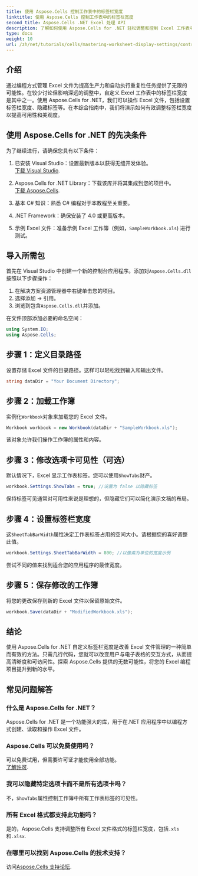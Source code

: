 ```yaml
---
title: 使用 Aspose.Cells 控制工作表中的标签栏宽度
linktitle: 使用 Aspose.Cells 控制工作表中的标签栏宽度
second_title: Aspose.Cells .NET Excel 处理 API
description: 了解如何使用 Aspose.Cells for .NET 轻松调整和控制 Excel 工作表中的标签栏宽度。按照我们的分步指南，使用自定义设置增强电子表格导航和美观性。
type: docs
weight: 10
url: /zh/net/tutorials/cells/mastering-worksheet-display-settings/controlling-tab-bar-width/
---
```

## 介绍

通过编程方式管理 Excel 文件为提高生产力和自动执行重复性任务提供了无限的可能性。在较少讨论但影响深远的调整中，自定义 Excel 工作表中的标签栏宽度是其中之一。使用 Aspose.Cells for .NET，我们可以操作 Excel 文件，包括设置标签栏宽度、隐藏标签等。在本综合指南中，我们将演示如何有效调整标签栏宽度以提高可用性和美观度。

## 使用 Aspose.Cells for .NET 的先决条件

为了继续进行，请确保您具有以下条件：

1. 已安装 Visual Studio：设置最新版本以获得无缝开发体验。  
   [下载 Visual Studio](https://visualstudio.microsoft.com/).

2. Aspose.Cells for .NET Library：下载该库并将其集成到您的项目中。  
   [下载 Aspose.Cells](https://releases.aspose.com/cells/net/).

3. 基本 C# 知识：熟悉 C# 编程对于本教程至关重要。

4. .NET Framework：确保安装了 4.0 或更高版本。

5. 示例 Excel 文件：准备示例 Excel 工作簿（例如，`SampleWorkbook.xls`) 进行测试。

## 导入所需包
首先在 Visual Studio 中创建一个新的控制台应用程序。添加对`Aspose.Cells.dll`按照以下步骤操作：

1. 在解决方案资源管理器中右键单击您的项目。
2. 选择添加 → 引用。
3. 浏览到包含`Aspose.Cells.dll`并添加。

在文件顶部添加必要的命名空间：

```csharp
using System.IO;
using Aspose.Cells;
```

## 步骤 1：定义目录路径
设置存储 Excel 文件的目录路径。这样可以轻松找到输入和输出文件。

```csharp
string dataDir = "Your Document Directory";
```

## 步骤 2：加载工作簿
实例化`Workbook`对象来加载您的 Excel 文件。

```csharp
Workbook workbook = new Workbook(dataDir + "SampleWorkbook.xls");
```

该对象允许我们操作工作簿的属性和内容。

## 步骤 3：修改选项卡可见性（可选）
默认情况下，Excel 显示工作表标签。您可以使用`ShowTabs`财产。

```csharp
workbook.Settings.ShowTabs = true; //设置为 false 以隐藏标签
```

保持标签可见通常对可用性来说是理想的，但隐藏它们可以简化演示文稿的布局。

## 步骤 4：设置标签栏宽度
这`SheetTabBarWidth`属性决定工作表标签占用的空间大小。请根据您的喜好调整此值。

```csharp
workbook.Settings.SheetTabBarWidth = 800; //以像素为单位的宽度示例
```

尝试不同的值来找到适合您的应用程序的最佳宽度。

## 步骤 5：保存修改的工作簿
将您的更改保存到新的 Excel 文件以保留原始文件。

```csharp
workbook.Save(dataDir + "ModifiedWorkbook.xls");
```

## 结论

使用 Aspose.Cells for .NET 自定义标签栏宽度是改善 Excel 文件管理的一种简单而有效的方法。只需几行代码，您就可以改变用户与电子表格的交互方式，从而提高清晰度和可访问性。探索 Aspose.Cells 提供的无数可能性，将您的 Excel 编程项目提升到新的水平。

## 常见问题解答

### 什么是 Aspose.Cells for .NET？
Aspose.Cells for .NET 是一个功能强大的库，用于在.NET 应用程序中以编程方式创建、读取和操作 Excel 文件。

### Aspose.Cells 可以免费使用吗？
可以免费试用，但需要许可证才能使用全部功能。  
[了解许可](https://purchase.aspose.com/buy).

### 我可以隐藏特定选项卡而不是所有选项卡吗？
不，`ShowTabs`属性控制工作簿中所有工作表标签的可见性。

### 所有 Excel 格式都支持此功能吗？
是的，Aspose.Cells 支持调整所有 Excel 文件格式的标签栏宽度，包括`.xls`和`.xlsx`.

### 在哪里可以找到 Aspose.Cells 的技术支持？
访问[Aspose.Cells 支持论坛](https://forum.aspose.com/c/cells/9).
